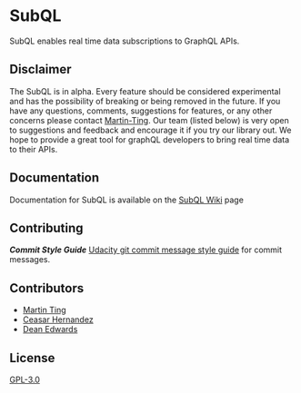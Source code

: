 # SubQL
SubQL enables real time data subscriptions to GraphQL APIs. 

## Disclaimer
The SubQL is in alpha. Every feature should be considered experimental and has the possibility of breaking or being removed in the future. If you have any questions, comments, suggestions for features, or any other concerns please contact [Martin-Ting](https://github.com/martin-ting). Our team (listed below) is very open to suggestions and feedback and encourage it if you try our library out. We hope to provide a great tool for graphQL developers to bring real time data to their APIs.

## Documentation
Documentation for SubQL is available on the [SubQL Wiki](https://github.com/CMDco/SubQL/wiki) page

## Contributing
***Commit Style Guide***
[Udacity git commit message style guide](https://udacity.github.io/git-styleguide/) for commit messages.

## Contributors
- [Martin Ting](https://github.com/Martin-Ting)
- [Ceasar Hernandez](https://github.com/cesarhernar)
- [Dean Edwards](https://github.com/deancode)

## License
[GPL-3.0](https://opensource.org/licenses/GPL-3.0)
